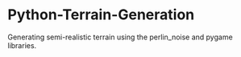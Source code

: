 # Python-Terrain-Generation
Generating semi-realistic terrain using the perlin_noise and pygame libraries.
